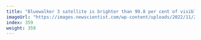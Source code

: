 ```yaml
---
title: "Bluewalker 3 satellite is brighter than 99.8 per cent of visible stars"
imageUrl: "https://images.newscientist.com/wp-content/uploads/2022/11/25162905/SEI_135016585.jpg?width=600"
index: 359
weight: 359
---
```

